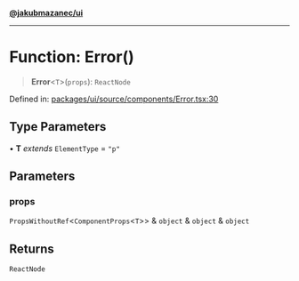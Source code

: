 [**@jakubmazanec/ui**](../README.md)

---

# Function: Error()

> **Error**\<`T`\>(`props`): `ReactNode`

Defined in:
[packages/ui/source/components/Error.tsx:30](https://github.com/jakubmazanec/tools/blob/adfe44f908094c1d1cdf19837842b33066bbd9d7/packages/ui/source/components/Error.tsx#L30)

## Type Parameters

• **T** _extends_ `ElementType` = `"p"`

## Parameters

### props

`PropsWithoutRef`\<`ComponentProps`\<`T`\>\> & `object` & `object` & `object`

## Returns

`ReactNode`
